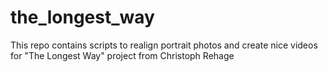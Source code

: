 # the_longest_way
This repo contains scripts to realign portrait photos and create nice videos for "The Longest Way" project from Christoph Rehage
